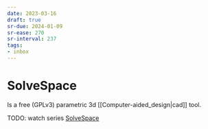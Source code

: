 ```yaml
---
date: 2023-03-16
draft: true
sr-due: 2024-01-09
sr-ease: 270
sr-interval: 237
tags:
- inbox
---
```


# SolveSpace

Is a free (GPLv3) parametric 3d [[Computer-aided_design|cad]] tool.

TODO: watch series
[SolveSpace](https://www.youtube.com/playlist?list=PLGAjLwYQPgaBafzQTLA84IkTOptOdIsUX)